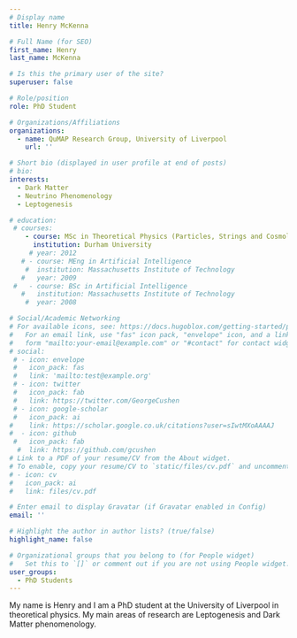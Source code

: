 ```yaml
---
# Display name
title: Henry McKenna

# Full Name (for SEO)
first_name: Henry
last_name: McKenna

# Is this the primary user of the site?
superuser: false

# Role/position
role: PhD Student

# Organizations/Affiliations
organizations:
  - name: QuMAP Research Group, University of Liverpool
    url: ''

# Short bio (displayed in user profile at end of posts)
# bio: 
interests:
  - Dark Matter
  - Neutrino Phenomenology
  - Leptogenesis

# education:
 # courses:
    - course: MSc in Theoretical Physics (Particles, Strings and Cosmology)
      institution: Durham University
     # year: 2012
   # - course: MEng in Artificial Intelligence
    #  institution: Massachusetts Institute of Technology
   #   year: 2009
 #   - course: BSc in Artificial Intelligence
   #   institution: Massachusetts Institute of Technology
    #  year: 2008

# Social/Academic Networking
# For available icons, see: https://docs.hugoblox.com/getting-started/page-builder/#icons
#   For an email link, use "fas" icon pack, "envelope" icon, and a link in the
#   form "mailto:your-email@example.com" or "#contact" for contact widget.
# social:
 # - icon: envelope
 #   icon_pack: fas
 #   link: 'mailto:test@example.org'
 # - icon: twitter
 #   icon_pack: fab
 #   link: https://twitter.com/GeorgeCushen
 # - icon: google-scholar
 #   icon_pack: ai
#    link: https://scholar.google.co.uk/citations?user=sIwtMXoAAAAJ
#  - icon: github
 #   icon_pack: fab
  #  link: https://github.com/gcushen
# Link to a PDF of your resume/CV from the About widget.
# To enable, copy your resume/CV to `static/files/cv.pdf` and uncomment the lines below.
# - icon: cv
#   icon_pack: ai
#   link: files/cv.pdf

# Enter email to display Gravatar (if Gravatar enabled in Config)
email: ''

# Highlight the author in author lists? (true/false)
highlight_name: false

# Organizational groups that you belong to (for People widget)
#   Set this to `[]` or comment out if you are not using People widget.
user_groups:
  - PhD Students
---
```

My name is Henry and I am a PhD student at the University of Liverpool in theoretical physics. My main areas of research are Leptogenesis and Dark Matter phenomenology.
